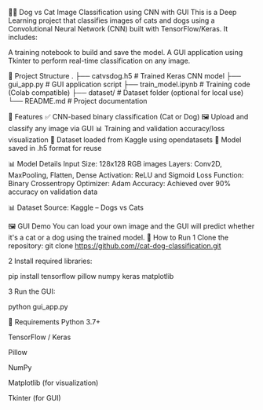 🐶🐱 Dog vs Cat Image Classification using CNN with GUI
This is a Deep Learning project that classifies images of cats and dogs using a Convolutional Neural Network (CNN) built with TensorFlow/Keras.
It includes:

A training notebook to build and save the model.
A GUI application using Tkinter to perform real-time classification on any image.


📂 Project Structure
. ├── catvsdog.h5 # Trained Keras CNN model ├── gui_app.py # GUI application script ├── train_model.ipynb # Training code (Colab compatible) ├── dataset/ # Dataset folder (optional for local use) └── README.md # Project documentation

🚀 Features
✅ CNN-based binary classification (Cat or Dog)
🖼️ Upload and classify any image via GUI
📊 Training and validation accuracy/loss visualization
📁 Dataset loaded from Kaggle using opendatasets
💾 Model saved in .h5 format for reuse

📊 Model Details
Input Size: 128x128 RGB images
Layers: Conv2D, MaxPooling, Flatten, Dense
Activation: ReLU and Sigmoid
Loss Function: Binary Crossentropy
Optimizer: Adam
Accuracy: Achieved over 90% accuracy on validation data

📊 Dataset
Source: Kaggle – Dogs vs Cats

🖼️ GUI Demo
You can load your own image and the GUI will predict whether it's a cat or a dog using the trained model.
🚀 How to Run
1 Clone the repository:
git clone https://github.com//cat-dog-classification.git

2 Install required libraries:

pip install tensorflow pillow numpy keras matplotlib

3 Run the GUI:

python gui_app.py

📌 Requirements
Python 3.7+

TensorFlow / Keras

Pillow

NumPy

Matplotlib (for visualization)

Tkinter (for GUI)


